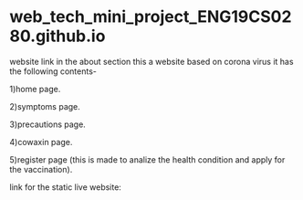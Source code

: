 # web_tech_mini_project_ENG19CS0280.github.io
website link in the about section
this a website based on corona virus it has the following contents-


1)home page.


2)symptoms page.


3)precautions page.


4)cowaxin page.


5)register page (this is made to analize the health condition and apply for the vaccination).


link for the static live website:
